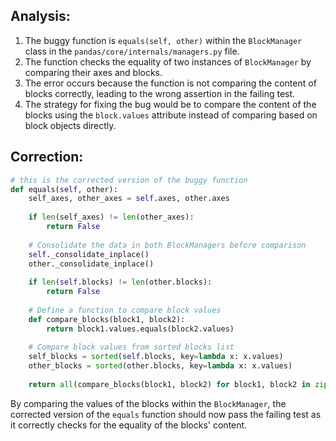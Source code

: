 ## Analysis:
1. The buggy function is `equals(self, other)` within the `BlockManager` class in the `pandas/core/internals/managers.py` file.
2. The function checks the equality of two instances of `BlockManager` by comparing their axes and blocks.
3. The error occurs because the function is not comparing the content of blocks correctly, leading to the wrong assertion in the failing test.
4. The strategy for fixing the bug would be to compare the content of the blocks using the `block.values` attribute instead of comparing based on block objects directly.

## Correction:
```python
# this is the corrected version of the buggy function
def equals(self, other):
    self_axes, other_axes = self.axes, other.axes
    
    if len(self_axes) != len(other_axes):
        return False
    
    # Consolidate the data in both BlockManagers before comparison
    self._consolidate_inplace()
    other._consolidate_inplace()
    
    if len(self.blocks) != len(other.blocks):
        return False
    
    # Define a function to compare block values
    def compare_blocks(block1, block2):
        return block1.values.equals(block2.values)
    
    # Compare block values from sorted blocks list
    self_blocks = sorted(self.blocks, key=lambda x: x.values)
    other_blocks = sorted(other.blocks, key=lambda x: x.values)
    
    return all(compare_blocks(block1, block2) for block1, block2 in zip(self_blocks, other_blocks))
```

By comparing the values of the blocks within the `BlockManager`, the corrected version of the `equals` function should now pass the failing test as it correctly checks for the equality of the blocks' content.